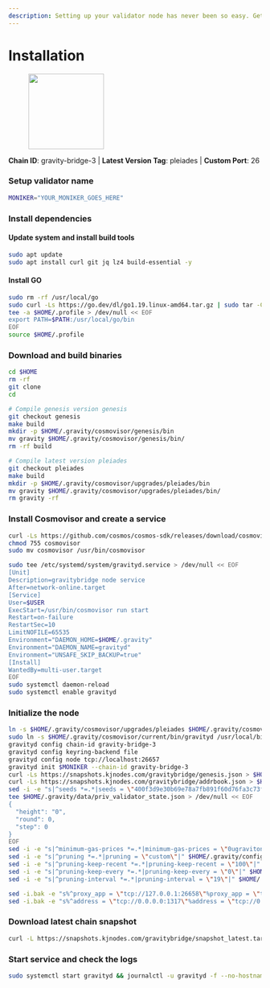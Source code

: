 ```yaml
---
description: Setting up your validator node has never been so easy. Get your validator running in minutes by following step by step instructions.
---
```


# Installation

<figure><img src="https://raw.githubusercontent.com/kj89/testnet_manuals/main/pingpub/logos/gravitybridge.png" width="150" alt=""><figcaption></figcaption></figure>

**Chain ID**: gravity-bridge-3 | **Latest Version Tag**: pleiades | **Custom Port**: 26

### Setup validator name

```bash
MONIKER="YOUR_MONIKER_GOES_HERE"
```

### Install dependencies

#### Update system and install build tools

```bash
sudo apt update
sudo apt install curl git jq lz4 build-essential -y
```

#### Install GO

```bash
sudo rm -rf /usr/local/go
sudo curl -Ls https://go.dev/dl/go1.19.linux-amd64.tar.gz | sudo tar -C /usr/local -xz
tee -a $HOME/.profile > /dev/null << EOF
export PATH=$PATH:/usr/local/go/bin
EOF
source $HOME/.profile
```

### Download and build binaries

```bash
cd $HOME
rm -rf 
git clone 
cd 

# Compile genesis version genesis
git checkout genesis
make build
mkdir -p $HOME/.gravity/cosmovisor/genesis/bin
mv gravity $HOME/.gravity/cosmovisor/genesis/bin/
rm -rf build

# Compile latest version pleiades
git checkout pleiades
make build
mkdir -p $HOME/.gravity/cosmovisor/upgrades/pleiades/bin
mv gravity $HOME/.gravity/cosmovisor/upgrades/pleiades/bin/
rm gravity -rf
```

### Install Cosmovisor and create a service

```bash
curl -Ls https://github.com/cosmos/cosmos-sdk/releases/download/cosmovisor%2Fv1.3.0/cosmovisor-v1.3.0-linux-amd64.tar.gz | tar xz
chmod 755 cosmovisor
sudo mv cosmovisor /usr/bin/cosmovisor

sudo tee /etc/systemd/system/gravityd.service > /dev/null << EOF
[Unit]
Description=gravitybridge node service
After=network-online.target
[Service]
User=$USER
ExecStart=/usr/bin/cosmovisor run start
Restart=on-failure
RestartSec=10
LimitNOFILE=65535
Environment="DAEMON_HOME=$HOME/.gravity"
Environment="DAEMON_NAME=gravityd"
Environment="UNSAFE_SKIP_BACKUP=true"
[Install]
WantedBy=multi-user.target
EOF
sudo systemctl daemon-reload
sudo systemctl enable gravityd
```

### Initialize the node

```bash
ln -s $HOME/.gravity/cosmovisor/upgrades/pleiades $HOME/.gravity/cosmovisor/current
sudo ln -s $HOME/.gravity/cosmovisor/current/bin/gravityd /usr/local/bin/gravityd
gravityd config chain-id gravity-bridge-3
gravityd config keyring-backend file
gravityd config node tcp://localhost:26657
gravityd init $MONIKER --chain-id gravity-bridge-3
curl -Ls https://snapshots.kjnodes.com/gravitybridge/genesis.json > $HOME/.gravity/config/genesis.json
curl -Ls https://snapshots.kjnodes.com/gravitybridge/addrbook.json > $HOME/.gravity/config/addrbook.json
sed -i -e "s|^seeds *=.*|seeds = \"400f3d9e30b69e78a7fb891f60d76fa3c73f0ecc@gravitybridge.rpc.kjnodes.com:26659\"|" $HOME/.gravity/config/config.toml
tee $HOME/.gravity/data/priv_validator_state.json > /dev/null << EOF
{
  "height": "0",
  "round": 0,
  "step": 0
}
EOF
sed -i -e "s|^minimum-gas-prices *=.*|minimum-gas-prices = \"0ugraviton\"|" $HOME/.gravity/config/app.toml
sed -i -e "s|^pruning *=.*|pruning = \"custom\"|" $HOME/.gravity/config/app.toml
sed -i -e "s|^pruning-keep-recent *=.*|pruning-keep-recent = \"100\"|" $HOME/.gravity/config/app.toml
sed -i -e "s|^pruning-keep-every *=.*|pruning-keep-every = \"0\"|" $HOME/.gravity/config/app.toml
sed -i -e "s|^pruning-interval *=.*|pruning-interval = \"19\"|" $HOME/.gravity/config/app.toml

sed -i.bak -e "s%^proxy_app = \"tcp://127.0.0.1:26658\"%proxy_app = \"tcp://127.0.0.1:26658\"%; s%^laddr = \"tcp://127.0.0.1:26657\"%laddr = \"tcp://127.0.0.1:26657\"%; s%^pprof_laddr = \"localhost:6060\"%pprof_laddr = \"localhost:26060\"%; s%^laddr = \"tcp://0.0.0.0:26656\"%laddr = \"tcp://0.0.0.0:26656\"%; s%^prometheus_listen_addr = \":26660\"%prometheus_listen_addr = \":26660\"%" $HOME/.gravity/config/config.toml
sed -i.bak -e "s%^address = \"tcp://0.0.0.0:1317\"%address = \"tcp://0.0.0.0:26317\"%; s%^address = \":8080\"%address = \":26080\"%; s%^address = \"0.0.0.0:9090\"%address = \"0.0.0.0:26090\"%; s%^address = \"0.0.0.0:9091\"%address = \"0.0.0.0:26091\"%; s%^address = \"0.0.0.0:8545\"%address = \"0.0.0.0:26545\"%; s%^ws-address = \"0.0.0.0:8546\"%ws-address = \"0.0.0.0:26546\"%" $HOME/.gravity/config/app.toml
```

### Download latest chain snapshot

```bash
curl -L https://snapshots.kjnodes.com/gravitybridge/snapshot_latest.tar.lz4 | lz4 -dc - | tar -xf - -C $HOME/.gravity
```

### Start service and check the logs

```bash
sudo systemctl start gravityd && journalctl -u gravityd -f --no-hostname -o cat
```
